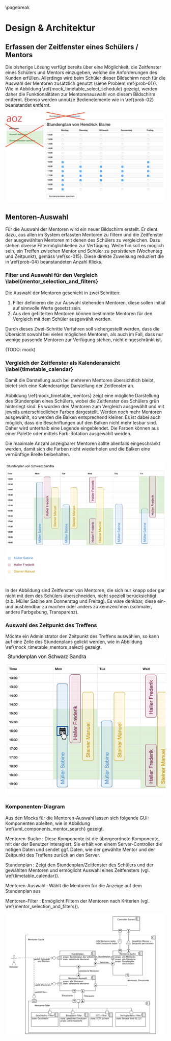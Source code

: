 
\pagebreak

# Design & Architektur

## Erfassen der Zeitfenster eines Schülers / Mentors

Die bisherige Lösung verfügt bereits über eine Möglichkeit, die Zeitfenster eines Schülers und Mentors einzugeben, welche die Anforderungen des Kunden erfüllen. Allerdings wird beim Schüler dieser Bildschirm noch für die Auswahl der Mentoren zusätzlich genutzt (siehe Problem \ref{prob-01}). Wie in Abbildung \ref{mock_timetable_select_schedule} gezeigt, werden daher die Funktionalitäten zur Mentorenauswahl von diesem Bildschirm entfernt. Ebenso werden unnütze Bedienelemente wie in \ref{prob-02} beanstandet entfernt.

![Erfassen der Zeitfenster - bei der bisherigen Lösung können die markierten Bedienelemente entfernt werden \label{mock_timetable_select_schedule}](img/mock_timetable_select_schedule.png)

## Mentoren-Auswahl

Für die Auswahl der Mentoren wird ein neuer Bildschirm erstellt. Er dient dazu, aus allen im System erfassten Mentoren zu filtern und die Zeitfenster der ausgewählten Mentoren mit denen des Schülers zu vergleichen. Dazu stehen diverse Filtermöglichkeiten zur Verfügung. Weiterhin soll es möglich sein, ein Treffen zwischen Mentor und Schüler zu persistieren (Wochentag und Zeitpunkt), gemäss \ref{sc-015}. Diese direkte Zuweisung reduziert die in \ref{prob-04} beanstandeten Anzahl Klicks.

### Filter und Auswahl für den Vergleich \label{mentor_selection_and_filters}

Die Auswahl der Mentoren geschieht in zwei Schritten:

1. Filter definieren die zur Auswahl stehenden Mentoren, diese sollen initial auf sinnvolle Werte gesetzt sein.
2. Aus den gefilterten Mentoren können bestimmte Mentoren für den Vergleich mit dem Schüler ausgewählt werden. 

Durch dieses Zwei-Schritte Verfahren soll sichergestellt werden, dass die Übersicht sowohl bei vielen möglichen Mentoren, als auch im Fall, dass nur wenige passende Mentoren zur Verfügung stehen, nicht eingeschränkt ist. 

(TODO: mock)

### Vergleich der Zeitfenster als Kalenderansicht \label{timetable_calendar}

Damit die Darstellung auch bei mehreren Mentoren übersichtlich bleibt, bietet sich eine Kalenderartige Darstellung der Zeitfenster an.

Abbildung \ref{mock_timetable_mentors} zeigt eine mögliche Darstellung des Stundenplan eines Schülers, wobei die Zeitfenster des Schülers grün hinterlegt sind. Es wurden drei Mentoren zum Vergleich ausgewählt und mit jeweils unterschiedlichen Farben dargestellt. Werden noch mehr Mentoren ausgewählt, so werden die Balken entsprechend kleiner. Es ist dabei auch möglich, dass die Beschriftungen auf den Balken nicht mehr lesbar sind. Daher wird unterhalb eine Legende eingeblendet. Die Farben können aus einer Palette oder mittels Farb-Rotation ausgewählt werden. 

Die maximale Anzahl anzeigbarer Mentoren sollte allenfalls eingeschränkt werden, damit sich die Farben nicht wiederholen und die Balken eine vernünftige Breite beibehalten.

![Bearbeitung eines Mentors (Mock)\label{mock_timetable_mentors}](img/mock_timetable_mentors.png)

In der Abbildung sind Zeitfenster von Mentoren, die sich nur knapp oder gar nicht mit dem des Schülers überschneiden, nicht speziell berücksichtigt (z.b. Müller Sabine am Donnerstag und Freitag). Es wäre denkbar, diese ein- und ausblendbar zu machen oder anders zu kennzeichnen (schmaler, andere Farbgebung, Transparenz).


### Auswahl des Zeitpunkt des Treffens

Möchte ein Administrator den Zeitpunkt des Treffens auswählen, so kann auf eine Zelle des Stundenplans gelickt werden, wie in Abbildung \ref{mock_timetable_mentors_select} gezeigt.


![Auswahl eines Zeitpunkt des Treffens von Schüler und Mentor (Mock)\label{mock_timetable_mentors_select}](img/mock_timetable_mentors_select.png)


### Komponenten-Diagram

Aus den Mocks für die Mentoren-Auswahl lassen sich folgende GUI-Komponenten ableiten, wie in Abbildung \ref{uml_components_mentor_search} gezeigt.

Mentoren-Suche
: 	Diese Komponente ist die übergeordnete Komponente, mit der der Benutzer interagiert. Sie erhält von einem Server-Controller die nötigen Daten und sendet ggf. Daten, wie der gewählte Mentor und der Zeitpunkt des Treffens zurück an den Server.

Stundenplan
:	Zeigt den Stundenplan/Zeitfenster des Schülers und der gewählten Mentoren und ermöglicht Auswahl eines Zeitfensters (vgl. \ref{timetable_calendar}).

Mentoren-Auswahl
:	Wählt die Mentoren für die Anzeige auf dem Stundenplan aus

Mentoren-Filter
:	Ermöglicht Filtern der Mentoren nach Kriterien (vgl. \ref{mentor_selection_and_filters}).

![Komponenten-Diagram der Mentoren-Suche\label{uml_components_mentor_search}](img/uml_components_mentor_search.png)



